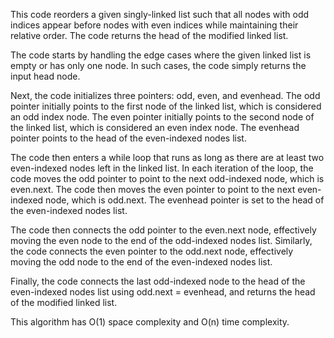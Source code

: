 This code reorders a given singly-linked list such that all nodes with odd indices appear before nodes with even indices while maintaining their relative order. The code returns the head of the modified linked list.

The code starts by handling the edge cases where the given linked list is empty or has only one node. In such cases, the code simply returns the input head node.

Next, the code initializes three pointers: odd, even, and evenhead. The odd pointer initially points to the first node of the linked list, which is considered an odd index node. The even pointer initially points to the second node of the linked list, which is considered an even index node. The evenhead pointer points to the head of the even-indexed nodes list.

The code then enters a while loop that runs as long as there are at least two even-indexed nodes left in the linked list. In each iteration of the loop, the code moves the odd pointer to point to the next odd-indexed node, which is even.next. The code then moves the even pointer to point to the next even-indexed node, which is odd.next. The evenhead pointer is set to the head of the even-indexed nodes list.

The code then connects the odd pointer to the even.next node, effectively moving the even node to the end of the odd-indexed nodes list. Similarly, the code connects the even pointer to the odd.next node, effectively moving the odd node to the end of the even-indexed nodes list.

Finally, the code connects the last odd-indexed node to the head of the even-indexed nodes list using odd.next = evenhead, and returns the head of the modified linked list.

This algorithm has O(1) space complexity and O(n) time complexity.